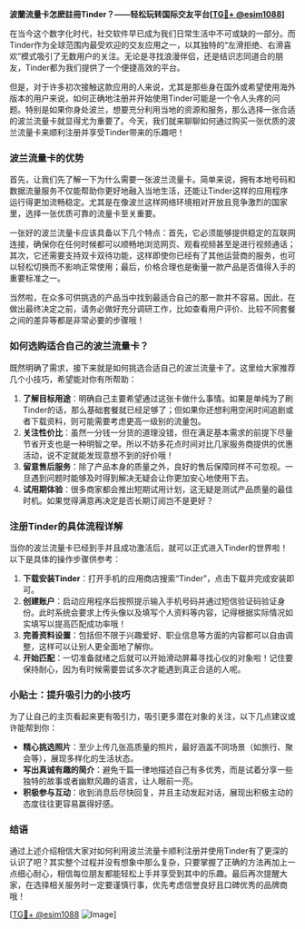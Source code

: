 **波蘭流量卡怎麽註冊Tinder？——轻松玩转国际交友平台[[TG💪+ @esim1088](https://t.me/s/esim1088)]**

在当今这个数字化时代，社交软件早已成为我们日常生活中不可或缺的一部分。而Tinder作为全球范围内最受欢迎的交友应用之一，以其独特的“左滑拒绝、右滑喜欢”模式吸引了无数用户的关注。无论是寻找浪漫伴侣，还是结识志同道合的朋友，Tinder都为我们提供了一个便捷高效的平台。

但是，对于许多初次接触这款应用的人来说，尤其是那些身在国外或希望使用海外版本的用户来说，如何正确地注册并开始使用Tinder可能是一个令人头疼的问题。特别是如果你身处波兰，想要充分利用当地的资源和服务，那么选择一张合适的波兰流量卡就显得尤为重要了。今天，我们就来聊聊如何通过购买一张优质的波兰流量卡来顺利注册并享受Tinder带来的乐趣吧！

### 波兰流量卡的优势

首先，让我们先了解一下为什么需要一张波兰流量卡。简单来说，拥有本地号码和数据流量服务不仅能帮助你更好地融入当地生活，还能让Tinder这样的应用程序运行得更加流畅稳定。尤其是在像波兰这样网络环境相对开放且竞争激烈的国家里，选择一张优质可靠的流量卡至关重要。

一张好的波兰流量卡应该具备以下几个特点：首先，它必须能够提供稳定的互联网连接，确保你在任何时候都可以顺畅地浏览网页、观看视频甚至是进行视频通话；其次，它还需要支持双卡双待功能，这样即使你已经有了其他运营商的服务，也可以轻松切换而不影响正常使用；最后，价格合理也是衡量一款产品是否值得入手的重要标准之一。

当然啦，在众多可供挑选的产品当中找到最适合自己的那一款并不容易。因此，在做出最终决定之前，请务必做好充分调研工作，比如查看用户评价、比较不同套餐之间的差异等都是非常必要的步骤哦！

### 如何选购适合自己的波兰流量卡？

既然明确了需求，接下来就是如何挑选合适自己的波兰流量卡了。这里给大家推荐几个小技巧，希望能对你有所帮助：

1. **了解目标用途**：明确自己主要希望通过这张卡做什么事情。如果是单纯为了刷Tinder的话，那么基础套餐就已经足够了；但如果你还想利用空闲时间追剧或者下载资料，则可能需要考虑更高一级别的流量包。
2. **关注性价比**：虽然一分钱一分货的道理没错，但在满足基本需求的前提下尽量节省开支也是一种明智之举。所以不妨多花点时间对比几家服务商提供的优惠活动，说不定就能发现意想不到的好价哦！
3. **留意售后服务**：除了产品本身的质量之外，良好的售后保障同样不可忽视。一旦遇到问题时能够及时得到解决无疑会让你更加安心地使用下去。
4. **试用期体验**：很多商家都会推出短期试用计划，这无疑是测试产品质量的最佳时机。如果觉得满意再决定是否长期订阅岂不是更好？

### 注册Tinder的具体流程详解

当你的波兰流量卡已经到手并且成功激活后，就可以正式进入Tinder的世界啦！以下是具体的操作步骤供参考：

1. **下载安装Tinder**：打开手机的应用商店搜索“Tinder”，点击下载并完成安装即可。
2. **创建账户**：启动应用程序后按照提示输入手机号码并通过短信验证码验证身份。此时系统会要求上传头像以及填写个人资料等内容，记得根据实际情况如实填写以提高匹配成功率哦！
3. **完善资料设置**：包括但不限于兴趣爱好、职业信息等方面的内容都可以自由调整，这样可以让别人更全面地了解你。
4. **开始匹配**：一切准备就绪之后就可以开始滑动屏幕寻找心仪的对象啦！记住要保持耐心，因为有时候需要尝试多次才能遇到真正合适的人呢。

### 小贴士：提升吸引力的小技巧

为了让自己的主页看起来更有吸引力，吸引更多潜在对象的关注，以下几点建议或许能帮到你：

- **精心挑选照片**：至少上传几张高质量的照片，最好涵盖不同场景（如旅行、聚会等），展现多样化的生活状态。
- **写出真诚有趣的简介**：避免千篇一律地描述自己有多优秀，而是试着分享一些独特的故事或者幽默风趣的语言，让人眼前一亮。
- **积极参与互动**：收到消息后尽快回复，并且主动发起对话，展现出积极主动的态度往往更容易赢得好感。

### 结语

通过上述介绍相信大家对如何利用波兰流量卡顺利注册并使用Tinder有了更深的认识了吧？其实整个过程并没有想象中那么复杂，只要掌握了正确的方法再加上一点细心耐心，相信每位朋友都能轻松上手并享受到其中的乐趣。最后再次提醒大家，在选择相关服务时一定要谨慎行事，优先考虑信誉良好且口碑优秀的品牌商哦！

[[TG💪+ @esim1088](https://t.me/s/esim1088) ![Image](https://i.postimg.cc/4NQfJmqS/Snipaste-2025-05-13-00-14-12.png)]